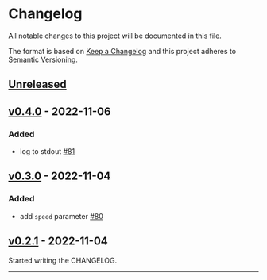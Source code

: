 # Changelog

All notable changes to this project will be documented in this file.

The format is based on [Keep a Changelog][Keep a Changelog] and this project adheres to [Semantic Versioning][Semantic Versioning].

<!-- markdownlint-disable MD024 -->
## [Unreleased]

## [v0.4.0] - 2022-11-06

### Added

- log to stdout [#81](https://github.com/SpringQL/replayman/pull/81)

## [v0.3.0] - 2022-11-04

### Added

- add `speed` parameter [#80](https://github.com/SpringQL/replayman/pull/80)

## [v0.2.1] - 2022-11-04

Started writing the CHANGELOG.

---

<!-- Links -->
[Keep a Changelog]: https://keepachangelog.com/
[Semantic Versioning]: https://semver.org/

<!-- Versions -->
[Unreleased]: https://github.com/SpringQL/replayman/compare/v0.4.0...HEAD
[Released]: https://github.com/SpringQL/replayman/releases
[v0.4.0]: https://github.com/SpringQL/replayman/compare/v0.3.0...v0.4.0
[v0.3.0]: https://github.com/SpringQL/replayman/compare/v0.2.1...v0.3.0
[v0.2.1]: https://github.com/SpringQL/replayman/releases/v0.2.1
